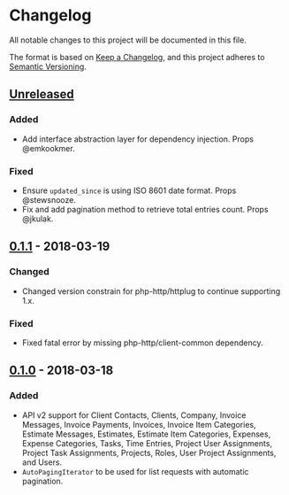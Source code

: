 # Changelog
All notable changes to this project will be documented in this file.

The format is based on [Keep a Changelog](https://keepachangelog.com/en/1.0.0/),
and this project adheres to [Semantic Versioning](https://semver.org/spec/v2.0.0.html).

## [Unreleased]

### Added
* Add interface abstraction layer for dependency injection. Props @emkookmer.

### Fixed
* Ensure `updated_since` is using ISO 8601 date format. Props @stewsnooze.
* Fix and add pagination method to retrieve total entries count. Props @jkulak.

## [0.1.1] - 2018-03-19

### Changed
* Changed version constrain for php-http/httplug to continue supporting 1.x.

### Fixed
* Fixed fatal error by missing php-http/client-common dependency.

## [0.1.0] - 2018-03-18

### Added
* API v2 support for Client Contacts, Clients, Company, Invoice Messages, Invoice Payments, Invoices, Invoice Item Categories, Estimate Messages, Estimates, Estimate Item Categories, Expenses, Expense Categories, Tasks, Time Entries, Project User Assignments, Project Task Assignments, Projects, Roles, User Project Assignments, and Users.
* `AutoPagingIterator` to be used for list requests with automatic pagination.

[Unreleased]: https://github.com/wearerequired/harvest-api-php-client/compare/0.1.1...HEAD
[0.1.1]: https://github.com/wearerequired/harvest-api-php-client/compare/0.1.0...0.1.1
[0.1.0]: https://github.com/wearerequired/harvest-api-php-client/compare/75bc0967f...0.1.0
